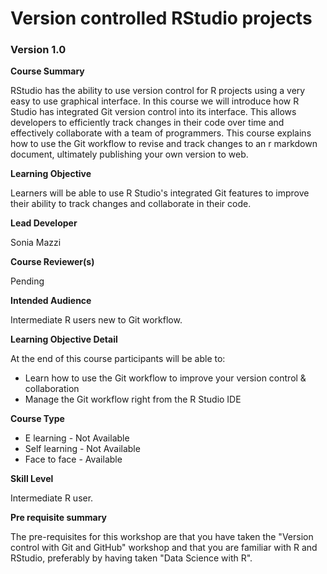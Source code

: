 # Version controlled RStudio projects

### Version 1.0

**Course Summary**  

RStudio has the ability to use version control for R projects using a very easy to use graphical interface. In this course we will introduce how R Studio has integrated Git version control into its interface. This allows developers to efficiently track changes in their code over time and effectively collaborate with a team of programmers. This course explains how to use the Git workflow to revise and track changes to an r markdown document, ultimately publishing your own version to web. 

**Learning Objective**  

Learners will be able to use R Studio's integrated Git features to improve their ability to track changes and collaborate in their code.

**Lead Developer**  

Sonia Mazzi

**Course Reviewer(s)**  

Pending

**Intended Audience**  

Intermediate R users new to Git workflow.

**Learning Objective Detail**  

At the end of this course participants will be able to:
* Learn how to use the Git workflow to improve your version control & collaboration
* Manage the Git workflow right from the R Studio IDE


**Course Type**  

* E learning - Not Available
* Self learning - Not Available
* Face to face - Available

**Skill Level**  

Intermediate R user.

**Pre requisite summary**  

The pre-requisites for this workshop are that you have taken the "Version  control with Git and GitHub" workshop and that you are familiar with R and RStudio, preferably by having taken "Data Science with R".



